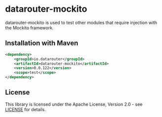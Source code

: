 # datarouter-mockito

datarouter-mockito is used to test other modules that require injection with the Mockito framework.

## Installation with Maven

```xml
<dependency>
	<groupId>io.datarouter</groupId>
	<artifactId>datarouter-mockito</artifactId>
	<version>0.0.122</version>
	<scope>test</scope>
</dependency>
```

## License

This library is licensed under the Apache License, Version 2.0 - see [LICENSE](../LICENSE) for details.
